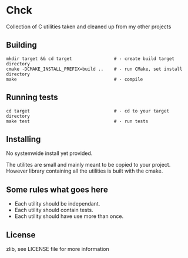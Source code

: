 # Chck

Collection of C utilities taken and cleaned up from my other projects

## Building

    mkdir target && cd target                # - create build target directory
    cmake -DCMAKE_INSTALL_PREFIX=build ..    # - run CMake, set install directory
    make                                     # - compile

## Running tests

    cd target                                # - cd to your target directory
    make test                                # - run tests

## Installing

No systemwide install yet provided.

The utilites are small and mainly meant to be copied to your project.
However library containing all the utilities is built with the cmake.

## Some rules what goes here
* Each utility should be independant.
* Each utility should contain tests.
* Each utility should have use more than once.

## License

zlib, see LICENSE file for more information
